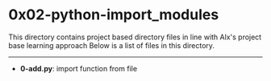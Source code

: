 # 0x02-python-import_modules

This directory contains project based directory files in line with Alx's project base learning approach
Below is a list of files in this directory.

---

- **0-add.py**: import function from file
